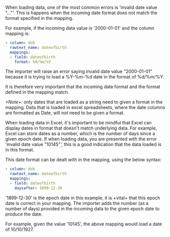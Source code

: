 When loading data, one of the most common errors is 'invalid date value "..."'. This is happens when the incoming date format does not match the format specified in the mapping.

For example, if the incoming data value is '2000-01-01' and the column mapping is:

```yaml
- column: dob
  rawtext_name: dateofbirth
  mappings:
  - field: dateofbirth
    format: %d/%m/%Y
```

The importer will raise an error saying invalid date value "2000-01-01" because it is trying to load a %Y-%m-%d date in the format of %d/%m/%Y.

It is therefore very important that the incoming date format and the format defined in the mapping match.

*+Note+:* only dates that are loaded as a string need to given a format in the mapping. Data that is loaded in excel spreadsheets, where the date columns are formatted as Date, will not need to be given a format.

When loading data in Excel, it's important to be mindful that Excel can display dates in format that doesn't match underlying data. For example, Excel can store dates as a number, which is the number of days since a given epoch date. If when loading data, you are presented with the error 'invalid date value "10145"', this is a good indication that the data loaded is in this format.

This date format can be dealt with in the mapping, using the below syntax:

```yaml
- column: dob
  rawtext_name: dateofbirth
  mappings:
  - field: dateofbirth
    daysafter: 1899-12-30
```

'1899-12-30' is the epoch date in this example, it is +vital+ that this epoch date is correct in your mapping. The importer adds the number (as a number of days) provided in the incoming data to the given epoch date to produce the date.

For example, given the value '10145', the above mapping would load a date of 10/10/1927.
